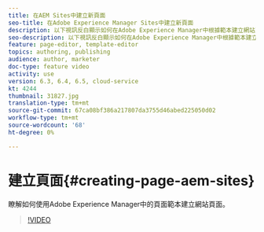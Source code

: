 ```yaml
---
title: 在AEM Sites中建立新頁面
seo-title: 在Adobe Experience Manager Sites中建立新頁面
description: 以下視訊反白顯示如何在Adobe Experience Manager中根據範本建立網站頁面。
seo-description: 以下視訊反白顯示如何在Adobe Experience Manager中根據範本建立網站頁面。
feature: page-editor, template-editor
topics: authoring, publishing
audience: author, marketer
doc-type: feature video
activity: use
version: 6.3, 6.4, 6.5, cloud-service
kt: 4244
thumbnail: 31827.jpg
translation-type: tm+mt
source-git-commit: 67ca08bf386a217807da3755d46abed225050d02
workflow-type: tm+mt
source-wordcount: '68'
ht-degree: 0%

---
```



# 建立頁面{#creating-page-aem-sites}

瞭解如何使用Adobe Experience Manager中的頁面範本建立網站頁面。

>[!VIDEO](https://video.tv.adobe.com/v/31827?quality=12&learn=on)
